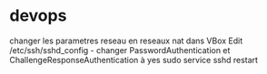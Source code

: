 # devops

changer les parametres reseau en reseaux nat dans VBox
Edit /etc/ssh/sshd_config - changer PasswordAuthentication et ChallengeResponseAuthentication à yes
sudo service sshd restart
